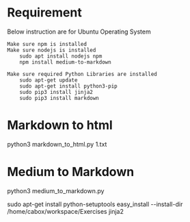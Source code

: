 # Requirement

  Below instruction are for Ubuntu Operating System 

    Make sure npm is installed
    Make sure nodejs is installed
        sudo apt install nodejs npm 
        npm install medium-to-markdown
        
    Make sure required Python Libraries are installed
        sudo apt-get update
        sudo apt-get install python3-pip
        sudo pip3 install jinja2
        sudo pip3 install markdown


# Markdown to html
python3 markdown_to_html.py 1.txt


# Medium to Markdown 
python3 medium_to_markdown.py





sudo apt-get install python-setuptools
easy_install --install-dir /home/cabox/workspace/Exercises jinja2




